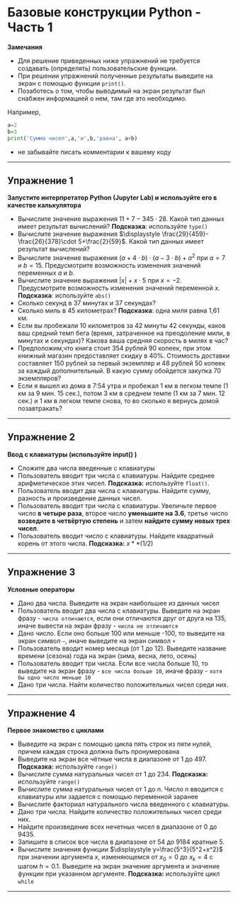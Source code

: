 # Базовые конструкции Python - Часть 1

**Замечания** 
* Для решение приведенных ниже упражнений не требуется создавать (определять) пользовательские функции.
* При решении упражнений полученные результаты выведите на экран с помощью функции `print()`. 
* Позаботесь о том, чтобы выводимый на экран результат был снабжен информацией о нем, там где это необходимо. 

Например, 
```python
a=2
b=3
print('Сумма чисел',a,'и',b,'равна', a+b)
```

* не забывайте писать комментарии к вашему коду

---

## Упражнение 1
**Запустите интерпретатор Python (Jupyter Lab) и используйте его в качестве калькулятора**

* Вычислите значение выражения $11+7-345 \cdot 28$. Какой тип данных имеет результат вычислений? **Подсказка**: используйте `type()`
* Вычислите значение выражения $\displaystyle \frac{29}{459}-\frac{26}{378}\cdot 5+\frac{2}{59}$. Какой тип данных имеет результат вычислений?
* Вычислите значение выражения $(a+4 \cdot b) \cdot (a-3 \cdot b)+a^2$ при $a=7$ и $b=15$. Предусмотрите возможность изменения значений переменных $a$ и $b$.
* Вычислите значение выражения $|x|+x \cdot 5$ при $x=-2$. Предусмотрите возможность изменения значений переменной $x$. **Подсказка**: используйте `abs()`
* Сколько секунд в 37 минутах и 37 секундах?
* Сколько миль в 45 километрах? **Подсказка**: одна миля равна 1,61 км.
* Если вы пробежали 10 километров за 42 минуты 42 секунды, каков
ваш средний темп бега (время, затраченное на преодоление мили, в минутах и секундах)? Какова ваша средняя скорость в милях в час?
* Предположим,что книга стоит 354 рублей 90 копеек, при этом книжный магазин предоставляет скидку в 40\%. Стоимость доставки составляет 150 рублей за первый экземпляр и 48 рублей 50 копеек за каждый дополнительный. В какую сумму обойдется закупка 70 экземпляров?
* Если я вышел из дома в 7:54 утра и пробежал 1 км в легком темпе (1 км за 9 мин. 15 сек.), потом 3 км в среднем темпе (1 км за 7 мин. 12 сек.) и 1 км в легком темпе снова, то во сколько я вернусь домой позавтракать?

---

## Упражнение 2
**Ввод с клавиатуры (используйте input() )**

* Сложите два числа введенные с клавиатуры
* Пользователь вводит три числа с клавиатуры. Найдите среднее арифметическое этих чисел. **Подсказка:** используйте `float()`.
* Пользователь вводит два числа с клавиатуры. Найдите сумму, разность и произведение данных чисел.
* Пользователь вводит три числа с клавиатуры. Увеличьте первое число **в четыре раза**, второе число **уменьшите на 3.6**, третье число **возведите в четвёртую степень** и затем **найдите сумму новых трех чисел**.
* Пользователь вводит число с клавиатуры. Найдите квадратный корень от этого числа. **Подсказка:** $x**(1/2)$

---

## Упражнение 3
**Условные операторы**

* Дано два числа. Выведите на экран наибольшее из данных чисел
* Пользователь вводит два числа с клавиатуры. Выведите на экран фразу - `числа отличаются`, если они отличаются друг от друга на 135, иначе вывести на экран фразу - `числа не отличаются`
* Дано число. Если оно больше 100 или меньше -100, то выведите на экран символ `—`, иначе выведите на экран символ `+`
* Пользователь вводит номер месяца (от 1 до 12). Выведите название времени (сезона) года на экран (зима, весна, лето, осень)
* Пользователь вводит три числа. Если все числа больше 10, то выведите на экран фразу - `все числа больше 10`, иначе фразу - `хотя бы одно число меньше 10`
* Дано три числа. Найти количество положительных чисел среди них.

---

## Упражнение 4
**Первое знакомство с циклами**

* Выведите на экран с помощью цикла пять строк из пяти нулей, причем каждая строка должна быть пронумерована
* Выведите на экран все чётные числа в диапазоне от 1 до 497. **Подсказка:** используйте `range()`
* Вычислите сумма натуральных чисел от 1 до 234. **Подсказка:** используйте `range()`
* Вычислите сумма натуральных чисел от 1 до $n$. Число $n$ вводится с клавиатуры или задается с помощью переменной заранее
* Вычислите факториал натурального числа введенного с клавиатуры. 
* Дано три числа. Найдите количество положительных чисел среди них. 
* Найдите произведение всех нечетных чисел в диапазоне от 0 до 9435. 
* Запишите в список все числа в диапазоне от 54 до 9184 кратные 5. 
* Вычислите значения функции $\displaystyle y=\frac{5^3}{5^2+x^2}$ при значении аргумента $x$, изменяющемся от $x_{0}=0$ до $x_k=4$ с шагом $h=0.1$. Выведите на экран значение аргумента и значение функции при указанном аргументе. **Подсказка:** используйте цикл `while`

---
